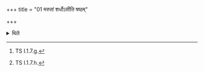 +++
title = "01 मरुतां शर्धोऽसीति षष्ठम्"

+++

<details><summary>थिते</summary>

1. With marutāṁ śardho'si (the Adhvaryu) places the sixth (potsherd); with dharmāsi[^1] (.....) the seventh; with cita stha[^2] (.....)the eighth.  

[^1]: TS I.1.7.g.  

[^2]: TS I.1.7.h.
</details>
